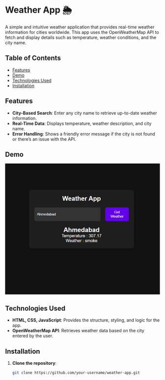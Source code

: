 
# Weather App 🌦️

A simple and intuitive weather application that provides real-time weather information for cities worldwide. This app uses the OpenWeatherMap API to fetch and display details such as temperature, weather conditions, and the city name.

## Table of Contents

- [Features](#features)
- [Demo](#demo)
- [Technologies Used](#technologies-used)
- [Installation](#installation)


## Features

- **City-Based Search**: Enter any city name to retrieve up-to-date weather information.
- **Real-Time Data**: Displays temperature, weather description, and city name.
- **Error Handling**: Shows a friendly error message if the city is not found or there’s an issue with the API.

## Demo

![Weather App Screenshot](https://github.com/Bavnitsingh/Projects-in-Js/blob/main/weather%20App%20project/Screenshot%202024-11-06%20164553.png)

## Technologies Used

- **HTML, CSS, JavaScript**: Provides the structure, styling, and logic for the app.
- **OpenWeatherMap API**: Retrieves weather data based on the city entered by the user.

## Installation

1. **Clone the repository**:
   ```bash
   git clone https://github.com/your-username/weather-app.git
